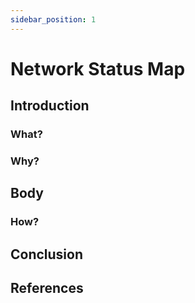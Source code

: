 ```yaml
---
sidebar_position: 1
---
```


# Network Status Map

## Introduction
### What?

### Why?

## Body
### How?

## Conclusion

## References
